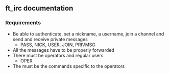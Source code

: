 ## ft\_irc documentation

### Requirements

* Be able to authenticate, set a nickname, a username, join a channel and send and receive private messages
	* PASS, NICK, USER, JOIN, PRIVMSG
* All the messages have to be properly forwarded
* There must be operators and regular users
	* OPER
* The must be the commands specific to the operators
